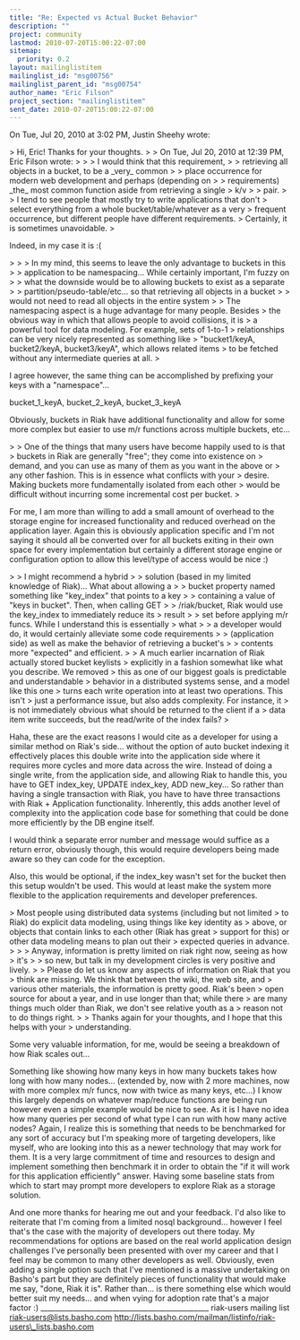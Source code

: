 ```yaml
---
title: "Re: Expected vs Actual Bucket Behavior"
description: ""
project: community
lastmod: 2010-07-20T15:00:22-07:00
sitemap:
  priority: 0.2
layout: mailinglistitem
mailinglist_id: "msg00756"
mailinglist_parent_id: "msg00754"
author_name: "Eric Filson"
project_section: "mailinglistitem"
sent_date: 2010-07-20T15:00:22-07:00
---
```



On Tue, Jul 20, 2010 at 3:02 PM, Justin Sheehy  wrote:

&gt; Hi, Eric! Thanks for your thoughts.
&gt;
&gt; On Tue, Jul 20, 2010 at 12:39 PM, Eric Filson  wrote:
&gt;
&gt; &gt; I would think that this requirement,
&gt; &gt; retrieving all objects in a bucket, to be a \_very\_ common
&gt; &gt; place occurrence for modern web development and perhaps (depending on
&gt; &gt; requirements) \_the\_ most common function aside from retrieving a single
&gt; k/v
&gt; &gt; pair.
&gt;
&gt; I tend to see people that mostly try to write applications that don't
&gt; select everything from a whole bucket/table/whatever as a very
&gt; frequent occurrence, but different people have different requirements.
&gt; Certainly, it is sometimes unavoidable.
&gt;

Indeed, in my case it is :(


&gt;
&gt; &gt; In my mind, this seems to leave the only advantage to buckets in this
&gt; &gt; application to be namespacing... While certainly important, I'm fuzzy on
&gt; &gt; what the downside would be to allowing buckets to exist as a separate
&gt; &gt; partition/pseudo-table/etc... so that retrieving all objects in a bucket
&gt; &gt; would not need to read all objects in the entire system
&gt;
&gt; The namespacing aspect is a huge advantage for many people. Besides
&gt; the obvious way in which that allows people to avoid collisions, it is
&gt; a powerful tool for data modeling. For example, sets of 1-to-1
&gt; relationships can be very nicely represented as something like
&gt; "bucket1/keyA, bucket2/keyA, bucket3/keyA", which allows related items
&gt; to be fetched without any intermediate queries at all.
&gt;

I agree however, the same thing can be accomplished by prefixing your keys
with a "namespace"...

bucket\_1\_keyA, bucket\_2\_keyA, bucket\_3\_keyA

Obviously, buckets in Riak have additional functionality and allow for some
more complex but easier to use m/r functions across multiple buckets,
etc...


&gt;
&gt; One of the things that many users have become happily used to is that
&gt; buckets in Riak are generally "free"; they come into existence on
&gt; demand, and you can use as many of them as you want in the above or
&gt; any other fashion. This is in essence what conflicts with your
&gt; desire. Making buckets more fundamentally isolated from each other
&gt; would be difficult without incurring some incremental cost per bucket.
&gt;

For me, I am more than willing to add a small amount of overhead to the
storage engine for increased functionality and reduced overhead on the
application layer. Again this is obviously application specific and I'm not
saying it should all be converted over for all buckets exiting in their own
space for every implementation but certainly a different storage engine or
configuration option to allow this level/type of access would be nice :)


&gt; &gt; I might recommend a hybrid
&gt; &gt; solution (based in my limited knowledge of Riak)... What about allowing a
&gt; &gt; bucket property named something like "key\_index" that points to a key
&gt; &gt; containing a value of "keys in bucket". Then, when calling GET
&gt; &gt; /riak/bucket, Riak would use the key\_index to immediately reduce its
&gt; result
&gt; &gt; set before applying m/r funcs. While I understand this is essentially
&gt; what
&gt; &gt; a developer would do, it would certainly alleviate some code requirements
&gt; &gt; (application side) as well as make the behavior of retrieving a bucket's
&gt; &gt; contents more "expected" and efficient.
&gt;
&gt; A much earlier incarnation of Riak actually stored bucket keylists
&gt; explicitly in a fashion somewhat like what you describe. We removed
&gt; this as one of our biggest goals is predictable and understandable
&gt; behavior in a distributed systems sense, and a model like this one
&gt; turns each write operation into at least two operations. This isn't
&gt; just a performance issue, but also adds complexity. For instance, it
&gt; is not immediately obvious what should be returned to the client if a
&gt; data item write succeeds, but the read/write of the index fails?
&gt;

Haha, these are the exact reasons I would cite as a developer for using a
similar method on Riak's side... without the option of auto bucket indexing
it effectively places this double write into the application side where it
requires more cycles and more data across the wire. Instead of doing a
single write, from the application side, and allowing Riak to handle this,
you have to GET index\_key, UPDATE index\_key, ADD new\_key... So rather than
having a single transaction with Riak, you have to have three transactions
with Riak + Application functionality. Inherently, this adds another level
of complexity into the application code base for something that could be
done more efficiently by the DB engine itself.

I would think a separate error number and message would suffice as a return
error, obviously though, this would require developers being made aware so
they can code for the exception.

Also, this would be optional, if the index\_key wasn't set for the bucket
then this setup wouldn't be used. This would at least make the system more
flexible to the application requirements and developer preferences.


&gt; Most people using distributed data systems (including but not limited
&gt; to Riak) do explicit data modeling, using things like key identity as
&gt; above, or objects that contain links to each other (Riak has great
&gt; support for this) or other data modeling means to plan out their
&gt; expected queries in advance.
&gt;
&gt; &gt; Anyway, information is pretty limited on riak right now, seeing as how
&gt; it's
&gt; &gt; so new, but talk in my development circles is very positive and lively.
&gt;
&gt; Please do let us know any aspects of information on Riak that you
&gt; think are missing. We think that between the wiki, the web site, and
&gt; various other materials, the information is pretty good. Riak's been
&gt; open source for about a year, and in use longer than that; while there
&gt; are many things much older than Riak, we don't see relative youth as a
&gt; reason not to do things right.
&gt;
&gt; Thanks again for your thoughts, and I hope that this helps with your
&gt; understanding.


Some very valuable information, for me, would be seeing a breakdown of how
Riak scales out...

Something like showing how many keys in how many buckets takes how long with
how many nodes... (extended by, now with 2 more machines, now with more
complex m/r funcs, now with twice as many keys, etc...) I know this largely
depends on whatever map/reduce functions are being run however even a simple
example would be nice to see. As it is I have no idea how many queries per
second of what type I can run with how many active nodes? Again, I realize
this is something that needs to be benchmarked for any sort of accuracy but
I'm speaking more of targeting developers, like myself, who are looking into
this as a newer technology that may work for them. It is a very large
commitment of time and resources to design and implement something then
benchmark it in order to obtain the "if it will work for this application
efficiently" answer. Having some baseline stats from which to start may
prompt more developers to explore Riak as a storage solution.

And one more thanks for hearing me out and your feedback. I'd also like to
reiterate that I'm coming from a limited nosql background... however I feel
that's the case with the majority of developers out there today. My
recommendations for options are based on the real world application design
challenges I've personally been presented with over my career and that I
feel may be common to many other developers as well. Obviously, even adding
a single option such that I've mentioned is a massive undertaking on Basho's
part but they are definitely pieces of functionality that would make me say,
"done, Riak it is". Rather than... is there something else which would
better suit my needs... and when vying for adoption rate that's a major
factor :)
\_\_\_\_\_\_\_\_\_\_\_\_\_\_\_\_\_\_\_\_\_\_\_\_\_\_\_\_\_\_\_\_\_\_\_\_\_\_\_\_\_\_\_\_\_\_\_
riak-users mailing list
riak-users@lists.basho.com
http://lists.basho.com/mailman/listinfo/riak-users\_lists.basho.com

